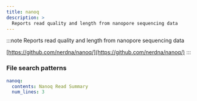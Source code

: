 ```yaml
---
title: nanoq
description: >
  Reports read quality and length from nanopore sequencing data
---
```


<!--
~~~~~ DO NOT EDIT ~~~~~
This file is autogenerated from the MultiQC module python docstring.
Do not edit the markdown, it will be overwritten.

File path for the source of this content: multiqc/modules/nanoq/nanoq.py
~~~~~~~~~~~~~~~~~~~~~~~
-->

:::note
Reports read quality and length from nanopore sequencing data

[https://github.com/nerdna/nanoq/](https://github.com/nerdna/nanoq/)
:::

### File search patterns

```yaml
nanoq:
  contents: Nanoq Read Summary
  num_lines: 3
```

